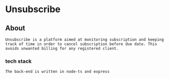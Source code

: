 # Unsubscribe

## About
```
Unsubscribe is a platform aimed at monitoring subscription and keeping track of time in order to cancel subscription before due date. This avoids unwanted billing for any registered client. 
```

### tech stack
```
The back-end is written in node-ts and express
```

